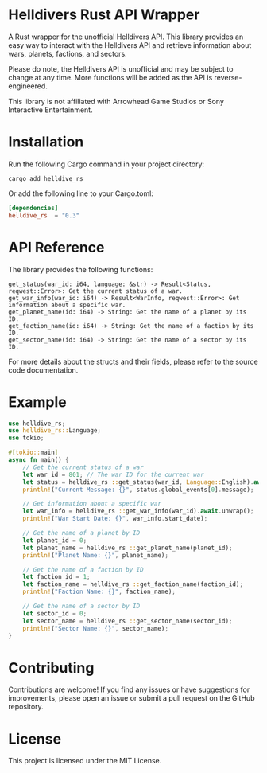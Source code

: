 # Helldivers Rust API Wrapper

A Rust wrapper for the unofficial Helldivers API. This library provides an easy way to interact with the Helldivers API 
and retrieve information about wars, planets, factions, and sectors.

Please do note, the Helldivers API is unofficial and may be subject to change at any time. 
More functions will be added as the API is reverse-engineered.

This library is not affiliated with Arrowhead Game Studios or Sony Interactive Entertainment.

# Installation

Run the following Cargo command in your project directory:
```shell
cargo add helldive_rs 
```

Or add the following line to your Cargo.toml:
```toml
[dependencies]
helldive_rs  = "0.3"
```

# API Reference

The library provides the following functions:

    get_status(war_id: i64, language: &str) -> Result<Status, reqwest::Error>: Get the current status of a war.
    get_war_info(war_id: i64) -> Result<WarInfo, reqwest::Error>: Get information about a specific war.
    get_planet_name(id: i64) -> String: Get the name of a planet by its ID.
    get_faction_name(id: i64) -> String: Get the name of a faction by its ID.
    get_sector_name(id: i64) -> String: Get the name of a sector by its ID.

For more details about the structs and their fields, please refer to the source code documentation.

# Example 

```rust
use helldive_rs;
use helldive_rs::Language;
use tokio;

#[tokio::main]
async fn main() {
    // Get the current status of a war
    let war_id = 801; // The war ID for the current war
    let status = helldive_rs ::get_status(war_id, Language::English).await.unwrap();
    println!("Current Message: {}", status.global_events[0].message);

    // Get information about a specific war
    let war_info = helldive_rs ::get_war_info(war_id).await.unwrap();
    println!("War Start Date: {}", war_info.start_date);

    // Get the name of a planet by ID
    let planet_id = 0;
    let planet_name = helldive_rs ::get_planet_name(planet_id);
    println!("Planet Name: {}", planet_name);

    // Get the name of a faction by ID
    let faction_id = 1;
    let faction_name = helldive_rs ::get_faction_name(faction_id);
    println!("Faction Name: {}", faction_name);

    // Get the name of a sector by ID
    let sector_id = 0;
    let sector_name = helldive_rs ::get_sector_name(sector_id);
    println!("Sector Name: {}", sector_name);
}
```

# Contributing

Contributions are welcome! If you find any issues or have suggestions for improvements, please open an issue or submit a pull request on the GitHub repository.

# License

This project is licensed under the MIT License.